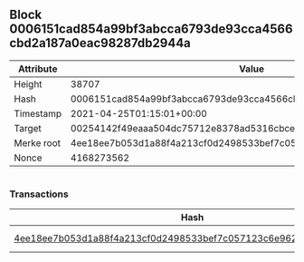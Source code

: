 ## Block 0006151cad854a99bf3abcca6793de93cca4566cbd2a187a0eac98287db2944a

Attribute | Value
--- | ---
Height | 38707
Hash | 0006151cad854a99bf3abcca6793de93cca4566cbd2a187a0eac98287db2944a
Timestamp | 2021-04-25T01:15:01+00:00
Target | 00254142f49eaaa504dc75712e8378ad5316cbcead634704b3734b6271167cc4
Merke root | 4ee18ee7b053d1a88f4a213cf0d2498533bef7c057123c6e962b116131ac0be5
Nonce | 4168273562

```

```

### Transactions

Hash | Amount
--- | ---
[4ee18ee7b053d1a88f4a213cf0d2498533bef7c057123c6e962b116131ac0be5](4ee18ee7b053d1a88f4a213cf0d2498533bef7c057123c6e962b116131ac0be5.md) | 10.00000000 SKEPTI 
